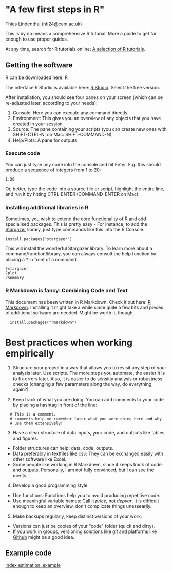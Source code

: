 # "A few first steps in R"

Thies Lindenthal (htl24@cam.ac.uk)

This is by no means a comprehensive R tutorial. More a guide to get far enough to use proper guides.

At any time, search for R tutorials online: [A selection of R tutorials](https://www.google.co.uk/search?client=ubuntu&channel=fs&q=r+tutorial).
  
## Getting the software

R can be downloaded here: [R](https://www.stats.bris.ac.uk/R/)

The interface R Studio is available here: [R Studio](https://www.rstudio.com/products/rstudio/download/). Select the free version.

After installation, you should see four panes on your screen (which can be re-adjusted later, according to your needs):

  1. Console: Here you can execute any command directly
  2. Environment: This gives you an overview of any objects that you have created in your session.
  3. Source: The pane containing your scripts (you can create new ones with SHIFT-CTRL-N, on Mac: SHIFT-COMMAND-N)
  4. Help/Plots: A pane for outputs

### Execute code

You can just type any code into the console and hit Enter. E.g. this should produce a sequence of integers from 1 to 20:
```{r eval=FALSE}
1:20
```

Or, better, type the code into a source file or script, highlight the entire line, and run it by hitting CTRL-ENTER (COMMAND-ENTER on Mac).


### Installing additional libraries in R

Sometimes, you wish to extend the core functionality of R and add specialised packages. This is pretty easy - For instance, to add the [Stargazer](https://cran.r-project.org/web/packages/stargazer/vignettes/stargazer.pdf) library, just type commands like this into the R Console:

```{r eval=FALSE}
install.packages("stargazer")
```
This will install the wonderful Stargazer library. To learn more about a command/function/library,
you can always consult the help function by placing a ? in front of a command.

```{r eval=FALSE}
?stargazer
?plot
?summary
```


### R Markdown is fancy: Combining Code and Text

This document has been written in R Markdown. Check it out here: [R Markdown](http://rmarkdown.rstudio.com/authoring_quick_tour.html). Installing it might take a while since quite a few bits and pieces of additional software are needed. Might be worth it, though...
  
```{r eval=FALSE}
  install.packages("rmarkdown")
```

# Best practices when working empirically

1. Structure your project in a way that allows you to revisit any step of your analysis later. Use scripts. The more steps you automate, the easier it is to fix errors later. Also, it is easier to do sensitiy analysis or robustness checks (changing a few parameters along the way, do everything again?)

2. Keep track of what you are doing. You can add comments to your code by placing a hashtag in front of the line: 
```{r eval=FALSE}
  # This is a comment.
  # comments help me remember later what you were doing here and why
  # use them extensively!
```

3. Have a clear structure of data inputs, your code, and outputs like tables and figures.
+ Folder structures can help: data, code, outputs.
+ Data preferably in textfiles like csv: They can be exchanged easily with other software like Excel.
+ Some people like working in R Markdown, since it keeps track of code and outputs. Personally, I am not fully convinced, but I can see the merits.

4. Develop a good programming style
+ Use functions: Functions help you to avoid producing repetitive code.
+ Use meaningful variable names: Call it *price*, not *depvar*. It is difficult enough to keep an overview, don't complicate things unessearily. 

5. Make backups regularly, keep distinct versions of your work.
+ Versions can just be copies of your "code" folder (quick and dirty).
+ If you work in groups, versioning solutions like *git* and platforms like [Github](https://github.com) might be a good idea.



## Example code
[index estimation, example](index_sample_code.R)